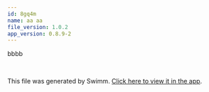 ```yaml
---
id: 8gq4m
name: aa aa
file_version: 1.0.2
app_version: 0.8.9-2
---
```


bbbb

<br/>

This file was generated by Swimm. [Click here to view it in the app](http://localhost:5000/repos/Z2l0aHViJTNBJTNBdDElM0ElM0FlcmFuLXN3aW1t/docs/8gq4m).